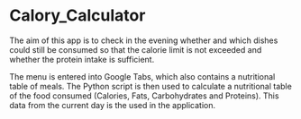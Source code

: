 # Calory_Calculator

The aim of this app is to check in the evening whether and which dishes could still be consumed so that the calorie limit is not exceeded and whether the protein intake is sufficient.

The menu is entered into Google Tabs, which also contains a nutritional table of meals. The Python script is then used to calculate a nutritional table of the food consumed (Calories, Fats, Carbohydrates and Proteins). This data from the current day is the used in the application.
